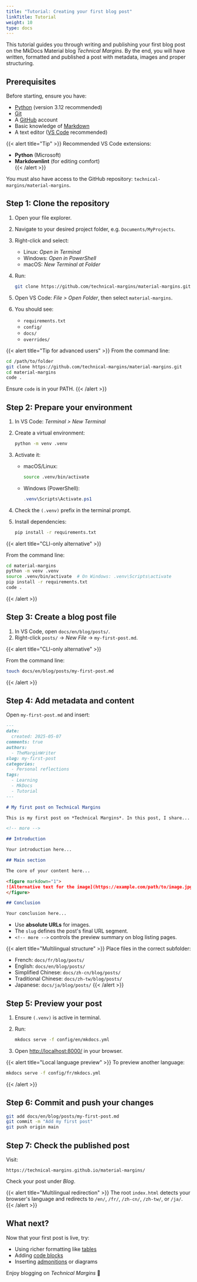 ```yaml
---
title: "Tutorial: Creating your first blog post"
linkTitle: Tutorial
weight: 10  
type: docs
---
```


This tutorial guides you through writing and publishing your first blog post on the MkDocs Material blog *Technical Margins*. By the end, you will have written, formatted and published a post with metadata, images and proper structuring.

## Prerequisites

Before starting, ensure you have:

- [Python](https://www.python.org/downloads) (version 3.12 recommended)  
- [Git](https://git-scm.com/downloads)  
- A [GitHub](https://github.com/) account  
- Basic knowledge of [Markdown](https://www.markdownguide.org/)  
- A text editor ([VS Code](https://code.visualstudio.com/download) recommended)  

{{< alert title="Tip" >}}
Recommended VS Code extensions:
- **Python** (Microsoft)  
- **Markdownlint** (for editing comfort)  
{{< /alert >}}

You must also have access to the GitHub repository: `technical-margins/material-margins`.

## Step 1: Clone the repository

1. Open your file explorer.
2. Navigate to your desired project folder, e.g. `Documents/MyProjects`.
3. Right-click and select:

   - Linux: *Open in Terminal*
   - Windows: *Open in PowerShell*
   - macOS: *New Terminal at Folder*

4. Run:

    ```bash
    git clone https://github.com/technical-margins/material-margins.git
    ```

5. Open VS Code: *File > Open Folder*, then select `material-margins`.

6. You should see:

    - `requirements.txt`
    - `config/`
    - `docs/`
    - `overrides/`

{{< alert title="Tip for advanced users" >}}
From the command line:

```bash
cd /path/to/folder
git clone https://github.com/technical-margins/material-margins.git
cd material-margins
code .
````

Ensure `code` is in your PATH.
{{< /alert >}}

## Step 2: Prepare your environment

1. In VS Code: *Terminal > New Terminal*

2. Create a virtual environment:

   ```bash
   python -m venv .venv
   ```

3. Activate it:

   * macOS/Linux:

     ```bash
     source .venv/bin/activate
     ```

   * Windows (PowerShell):

     ```powershell
     .venv\Scripts\Activate.ps1
     ```

4. Check the `(.venv)` prefix in the terminal prompt.

5. Install dependencies:

   ```bash
   pip install -r requirements.txt
   ```

{{< alert title="CLI-only alternative" >}}

From the command line:

```bash
cd material-margins
python -m venv .venv
source .venv/bin/activate  # On Windows: .venv\Scripts\activate
pip install -r requirements.txt
code .
```

{{< /alert >}}

## Step 3: Create a blog post file

1. In VS Code, open `docs/en/blog/posts/`.
2. Right-click `posts/` → *New File* → `my-first-post.md`.

{{< alert title="CLI-only alternative" >}}

From the command line:

```bash
touch docs/en/blog/posts/my-first-post.md
```

{{< /alert >}}

## Step 4: Add metadata and content

Open `my-first-post.md` and insert:

```markdown
---
date:
  created: 2025-05-07
comments: true
authors:
  - TheMarginWriter
slug: my-first-post
categories:
  - Personal reflections
tags:
  - Learning
  - MkDocs
  - Tutorial
---

# My first post on Technical Margins

This is my first post on *Technical Margins*. In this post, I share...

<!-- more -->

## Introduction

Your introduction here...

## Main section

The core of your content here...

<figure markdown="1">
![Alternative text for the image](https://example.com/path/to/image.jpg)
</figure>

## Conclusion

Your conclusion here...
```

* Use **absolute URLs** for images.
* The `slug` defines the post's final URL segment.
* `<!-- more -->` controls the preview summary on blog listing pages.

{{< alert title="Multilingual structure" >}}
Place files in the correct subfolder:

* French: `docs/fr/blog/posts/`
* English: `docs/en/blog/posts/`
* Simplified Chinese: `docs/zh-cn/blog/posts/`
* Traditional Chinese: `docs/zh-tw/blog/posts/`
* Japanese: `docs/ja/blog/posts/`
  {{< /alert >}}

## Step 5: Preview your post

1. Ensure `(.venv)` is active in terminal.

2. Run:

   ```bash
   mkdocs serve -f config/en/mkdocs.yml
   ```

3. Open [http://localhost:8000/](http://localhost:8000/) in your browser.

{{< alert title="Local language preview" >}}
To preview another language:

```bash
mkdocs serve -f config/fr/mkdocs.yml
```

{{< /alert >}}

## Step 6: Commit and push your changes

```bash
git add docs/en/blog/posts/my-first-post.md
git commit -m "Add my first post"
git push origin main
```

## Step 7: Check the published post

Visit:

```
https://technical-margins.github.io/material-margins/
```

Check your post under *Blog*.

{{< alert title="Multilingual redirection" >}}
The root `index.html` detects your browser's language and redirects to `/en/`, `/fr/`, `/zh-cn/`, `/zh-tw/`, or `/ja/`.
{{< /alert >}}

## What next?

Now that your first post is live, try:

* Using richer formatting like [tables](https://squidfunk.github.io/mkdocs-material/reference/data-tables/)
* Adding [code blocks](https://squidfunk.github.io/mkdocs-material/reference/code-blocks/)
* Inserting [admonitions](https://squidfunk.github.io/mkdocs-material/reference/admonitions/) or diagrams

Enjoy blogging on *Technical Margins* 🎉
